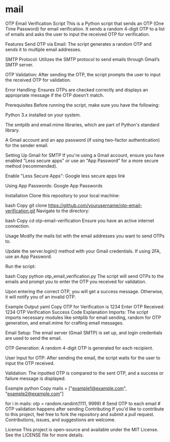# mail
OTP Email Verification Script
This is a Python script that sends an OTP (One Time Password) for email verification. It sends a random 4-digit OTP to a list of emails and asks the user to input the received OTP for verification.

Features
Send OTP via Email: The script generates a random OTP and sends it to multiple email addresses.

SMTP Protocol: Utilizes the SMTP protocol to send emails through Gmail’s SMTP server.

OTP Validation: After sending the OTP, the script prompts the user to input the received OTP for validation.

Error Handling: Ensures OTPs are checked correctly and displays an appropriate message if the OTP doesn't match.

Prerequisites
Before running the script, make sure you have the following:

Python 3.x installed on your system.

The smtplib and email.mime libraries, which are part of Python's standard library.

A Gmail account and an app password (if using two-factor authentication) for the sender email.

Setting Up Gmail for SMTP
If you're using a Gmail account, ensure you have enabled "Less secure apps" or use an "App Password" for a more secure method (recommended).

Enable "Less Secure Apps": Google less secure apps link

Using App Passwords: Google App Passwords

Installation
Clone this repository to your local machine:

bash
Copy
git clone https://github.com/yourusername/otp-email-verification.git
Navigate to the directory:

bash
Copy
cd otp-email-verification
Ensure you have an active internet connection.

Usage
Modify the mails list with the email addresses you want to send OTPs to.

Update the server.login() method with your Gmail credentials. If using 2FA, use an App Password.

Run the script:

bash
Copy
python otp_email_verification.py
The script will send OTPs to the emails and prompt you to enter the OTP you received for validation.

Upon entering the correct OTP, you will get a success message. Otherwise, it will notify you of an invalid OTP.

Example Output
yaml
Copy
OTP for Verification is 1234
Enter OTP Received: 1234
OTP Verification Success
Code Explanation
Imports: The script imports necessary modules like smtplib for email sending, random for OTP generation, and email.mime for crafting email messages.

Email Setup: The email server (Gmail SMTP) is set up, and login credentials are used to send the email.

OTP Generation: A random 4-digit OTP is generated for each recipient.

User Input for OTP: After sending the email, the script waits for the user to input the OTP received.

Validation: The inputted OTP is compared to the sent OTP, and a success or failure message is displayed.

Example
python
Copy
mails = ["example1@example.com", "example2@example.com"]

for i in mails:
    otp = random.randint(1111, 9999)
    # Send OTP to each email
    # OTP validation happens after sending
Contributing
If you'd like to contribute to this project, feel free to fork the repository and submit a pull request. Contributions, issues, and suggestions are welcome.

License
This project is open-source and available under the MIT License. See the LICENSE file for more details.
